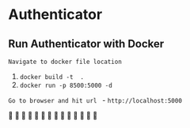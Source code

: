 # Authenticator



## Run Authenticator with Docker
 
 `Navigate to docker file location` 
 <ol>
    <li><code>docker build -t <image_name></image_name> . <username/App-Name> </code></li>
    <li><code>docker run -p 8500:5000 -d <image_name> </image_name></code></li>
 </ol>
 
 <code>Go to browser and hit url  </code> - `http://localhost:5000`
 
 🎉 :tada: 🎉 :tada: 🎉 :tada: 🎉 :tada: 🎉 :tada: 🎉 :tada: 🎉 :tada: 
 